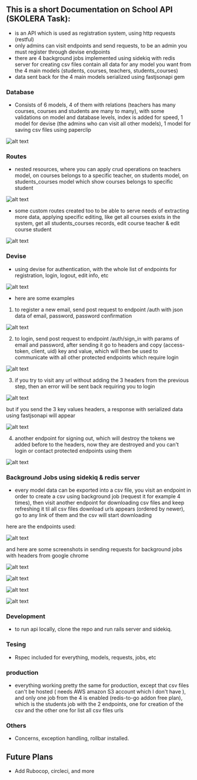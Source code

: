 ## This is a short Documentation on School API (SKOLERA Task):
- is an API which is used as registration system, using http requests (restful)
- only admins can visit endpoints and send requests, to be an admin you must register through devise endpoints
- there are 4 background jobs implemented using sidekiq with redis server for creating csv files contain all data for any model you want from the 4 main models (students, courses, teachers, students_courses)
- data sent back for the 4 main models serialized using fastjsonapi gem 
### Database
- Consists of 6 models, 4 of them with relations (teachers has many courses, courses and students are many to many), with some validations on model and database levels, index is added for speed, 1 model for devise (the admins who can visit all other models), 1 model for saving csv files using paperclip 

![alt text](https://res.cloudinary.com/elta3lab/image/upload/v1560632464/Screenshot_from_2019-06-15_22-58-42.png)

###  Routes
- nested resources, where you can apply crud operations on teachers model, on courses belongs to a specific teacher, on students model, on students_courses model which show courses belongs to specific student

![alt text](https://res.cloudinary.com/elta3lab/image/upload/v1560633716/Screenshot_from_2019-06-15_23-21-28.png)

- some custom routes created too to be able to serve needs of extracting more data, applying specific editing, like get all courses exists in the system, get all students_courses records, edit course teacher & edit course student

![alt text](https://res.cloudinary.com/elta3lab/image/upload/v1560634175/Screenshot_from_2019-06-15_23-29-19.png)

### Devise
- using devise for authentication, with the whole list of endpoints for registration, login, logout, edit info, etc

![alt text](https://res.cloudinary.com/elta3lab/image/upload/v1560634421/Screenshot_from_2019-06-15_23-32-22.png)

- here are some examples
1) to register a new email, send post request to endpoint /auth with json data of email, password, password confirmation

![alt text](https://res.cloudinary.com/elta3lab/image/upload/v1560634934/Screenshot_from_2019-06-15_23-41-37.png)

2) to login, send post request to endpoint /auth/sign_in with params of email and password, after sending it go to headers and copy (access-token, client, uid) key and value, which will then be used to communicate with all other protected endpoints which require login

![alt text](https://res.cloudinary.com/elta3lab/image/upload/v1560635209/Screenshot_from_2019-06-15_23-46-28.png)

3) if you try to visit any url without adding the 3 headers from the previous step, then an error will be sent back requiring you to login

![alt text](https://res.cloudinary.com/elta3lab/image/upload/v1560635867/Screenshot_from_2019-06-15_23-57-34.png)

but if you send the 3 key values headers, a response with serialized data using fastjsonapi will appear

![alt text](https://res.cloudinary.com/elta3lab/image/upload/v1560635897/Screenshot_from_2019-06-15_23-57-01.png)

4) another endpoint for signing out, which will destroy the tokens we added before to the headers, now they are destroyed and you can't login or contact protected endpoints using them

![alt text](https://res.cloudinary.com/elta3lab/image/upload/v1560636269/Screenshot_from_2019-06-16_00-02-56.png)

### Background Jobs using sidekiq & redis server

- every model data can be exported into a csv file, you visit an endpoint in order to create a csv using background job (request it for example 4 times), then visit another endpoint for downloading csv files and keep refreshing it til all csv files download urls appears (ordered by newer), go to any link of them and the csv will start downloading

here are the endpoints used:

![alt text](https://res.cloudinary.com/elta3lab/image/upload/v1560636608/Screenshot_from_2019-06-16_00-09-32.png)

and here are some screenshots in sending requests for background jobs with headers from google chrome

![alt text](https://res.cloudinary.com/elta3lab/image/upload/v1560636811/Screenshot_from_2019-06-16_00-13-07.png)

![alt text](https://res.cloudinary.com/elta3lab/image/upload/v1560637016/Screenshot_from_2019-06-16_00-13-49.png)

![alt text](https://res.cloudinary.com/elta3lab/image/upload/v1560637058/Screenshot_from_2019-06-16_00-17-11.png)

![alt text](https://res.cloudinary.com/elta3lab/image/upload/v1560637063/Screenshot_from_2019-06-16_00-17-23.png)

### Development

- to run api locally, clone the repo and run rails server and sidekiq.

### Tesing

- Rspec included for everything, models, requests, jobs, etc

### production

- everything working pretty the same for production, except that csv files can't be hosted ( needs AWS amazon S3 account which I don't have ), and only one job from the 4 is enabled (redis-to-go addon free plan), which is the students job with the 2 endpoints, one for creation of the csv and the other one for list all csv files urls

### Others

- Concerns, exception handling, rollbar installed.

## Future Plans

- Add Rubocop, circleci, and more

